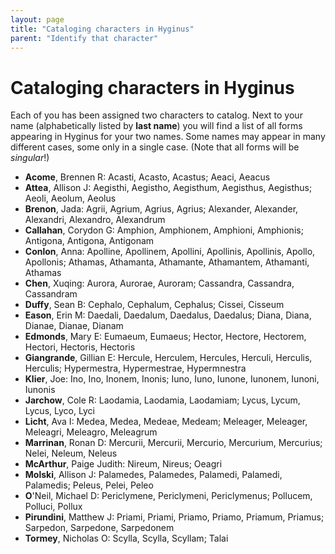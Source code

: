 ```yaml
---
layout: page
title: "Cataloging characters in Hyginus"
parent: "Identify that character"
---
```


# Cataloging characters in Hyginus

Each of you has been assigned two characters to catalog. Next to your name (alphabetically listed by **last name**) you will find a list of all forms appearing in Hyginus for your two names.  Some names may appear in many different cases, some only in a single case. (Note that all forms will be *singular*!)

- **Acome**, Brennen R: Acasti, Acasto, Acastus; Aeaci, Aeacus
- **Attea**, Allison J: Aegisthi, Aegistho, Aegisthum, Aegisthus, Aegisthus; Aeoli, Aeolum, Aeolus
- **Brenon**, Jada: Agrii, Agrium, Agrius, Agrius; Alexander, Alexander, Alexandri, Alexandro, Alexandrum
- **Callahan**, Corydon G: Amphion, Amphionem, Amphioni, Amphionis; Antigona, Antigona, Antigonam
- **Conlon**, Anna: Apolline, Apollinem, Apollini, Apollinis, Apollinis, Apollo, Apollonis; Athamas, Athamanta, Athamante, Athamantem, Athamanti, Athamas
- **Chen**, Xuqing: Aurora, Aurorae, Auroram; Cassandra, Cassandra, Cassandram
- **Duffy**, Sean B: Cephalo, Cephalum, Cephalus; Cissei, Cisseum
- **Eason**, Erin M: Daedali, Daedalum, Daedalus, Daedalus; Diana, Diana, Dianae, Dianae, Dianam
- **Edmonds**, Mary E: Eumaeum, Eumaeus; Hector, Hectore, Hectorem, Hectori, Hectoris, Hectoris
- **Giangrande**, Gillian E: Hercule, Herculem, Hercules, Herculi, Herculis, Herculis; Hypermestra, Hypermestrae, Hypermnestra
- **Klier**, Joe: Ino, Ino, Inonem, Inonis; Iuno, Iuno, Iunone, Iunonem, Iunoni, Iunonis
- **Jarchow**, Cole R: Laodamia, Laodamia, Laodamiam; Lycus, Lycum, Lycus, Lyco, Lyci
- **Licht**, Ava I: Medea, Medea, Medeae, Medeam; Meleager, Meleager, Meleagri, Meleagro, Meleagrum
- **Marrinan**, Ronan D: Mercurii, Mercurii, Mercurio, Mercurium, Mercurius; Nelei, Neleum, Neleus
- **McArthur**, Paige Judith: Nireum, Nireus; Oeagri
- **Molski**, Allison J: Palamedes, Palamedes, Palamedi, Palamedi, Palamedis; Peleus, Pelei, Peleo
- **O**'Neil, Michael D: Periclymene, Periclymeni, Periclymenus; Pollucem, Polluci, Pollux
- **Pirundini**, Matthew J: Priami, Priami, Priamo, Priamo, Priamum, Priamus; Sarpedon, Sarpedone, Sarpedonem
- **Tormey**, Nicholas O: Scylla, Scylla, Scyllam; Talai
